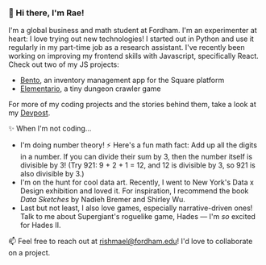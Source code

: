 ### 👋 Hi there, I'm Rae!

I'm a global business and math student at Fordham. I'm an experimenter at heart: I love trying out new technologies! I started out in Python and use it regularly in my part-time job as a research assistant. I've recently been working on improving my frontend skills with Javascript, specifically React. Check out two of my JS projects:

- [Bento](https://bento.vercel.app), an inventory management app for the Square platform
- [Elementario](https://elementario.vercel.app), a tiny dungeon crawler game

For more of my coding projects and the stories behind them, take a look at my [Devpost](https://devpost.com/rishmael/).

✨ When I'm not coding...
- I'm doing number theory! ⚡ Here's a fun math fact: Add up all the digits in a number. If you can divide their sum by 3, then the number itself is divisible by 3! (Try 921: 9 + 2 + 1 = 12, and 12 is divisible by 3, so 921 is also divisible by 3.)
- I'm on the hunt for cool data art. Recently, I went to New York's Data x Design exhibition and loved it. For inspiration, I recommend the book _Data Sketches_ by Nadieh Bremer and Shirley Wu.
- Last but not least, I also love games, especially narrative-driven ones! Talk to me about Supergiant's roguelike game, Hades — I'm _so_ excited for Hades II.

📫 Feel free to reach out at rishmael@fordham.edu! I'd love to collaborate on a project. 

<!--
**onmyraedar/onmyraedar** is a ✨ _special_ ✨ repository because its `README.md` (this file) appears on your GitHub profile.

Here are some ideas to get you started:

- 🔭 I’m currently working on ...
- 🌱 I’m currently learning ...
- 👯 I’m looking to collaborate on ...
- 🤔 I’m looking for help with ...
- 💬 Ask me about ...
- 📫 How to reach me: ...
- 😄 Pronouns: ...
- ⚡ Fun fact: ...
-->

